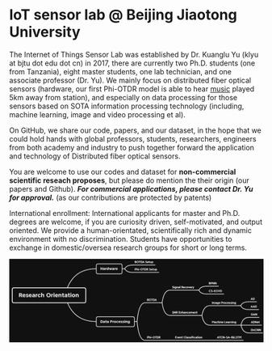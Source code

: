 # IoT sensor lab @ Beijing Jiaotong University

The Internet of Things Sensor Lab was established by Dr. Kuanglu Yu (klyu at bjtu dot edu dot cn) in 2017, there are currently two Ph.D. students (one from Tanzania), eight master students, one lab technician, and one associate professor (Dr. Yu). We mainly focus on distributed fiber optical sensors (hardware, our first Phi-OTDR model is able to hear [music](https://github.com/BJTUSensor/BJTUSensor) played 5km away from station), and especially on data processing for those sensors based on SOTA information processing technology (including, machine learning, image and video processing et al).

On GitHub, we share our code, papers, and our dataset, in the hope that we could hold hands with global professors, students, researchers, engineers from both academy and industry to push together forward the application and technology of Distributed fiber optical sensors.

You are welcome to use our codes and dataset for **non-commercial scientific reseach proposes**, but please do mention the their origin (our papers and Github). ***For commercial applications, please contact Dr. Yu for approval.*** (as our contributions are protected by patents)

International enrollment: International applicants for master and Ph.D. degrees are welcome, if you are curiosity driven, self-motivated, and output oriented. We provide a human-orientated, scientifically rich and dynamic environment with no discrimination. Students have opportunities to exchange in domestic/oversea research groups for short or long terms.

![image](https://github.com/BJTUSensor/BJTUSensor/blob/main/Research%20orientation.png)
